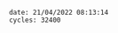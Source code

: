 

                date: 21/04/2022 08:13:14
                cycles: 32400

                         